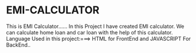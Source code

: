 # EMI-CALCULATOR
This is EMI Calculator......
In this Project I have created EMI calculator.
We can calculate home loan and car loan with the help of this calculator.
Language Used in this project:===>
HTML for FrontEnd and JAVASCRIPT For BackEnd..
